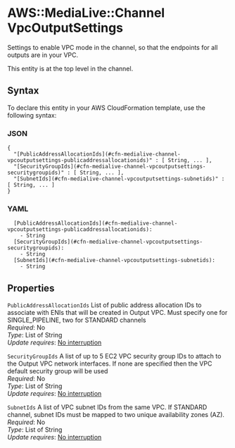 # AWS::MediaLive::Channel VpcOutputSettings<a name="aws-properties-medialive-channel-vpcoutputsettings"></a>

Settings to enable VPC mode in the channel, so that the endpoints for all outputs are in your VPC\.

This entity is at the top level in the channel\.

## Syntax<a name="aws-properties-medialive-channel-vpcoutputsettings-syntax"></a>

To declare this entity in your AWS CloudFormation template, use the following syntax:

### JSON<a name="aws-properties-medialive-channel-vpcoutputsettings-syntax.json"></a>

```
{
  "[PublicAddressAllocationIds](#cfn-medialive-channel-vpcoutputsettings-publicaddressallocationids)" : [ String, ... ],
  "[SecurityGroupIds](#cfn-medialive-channel-vpcoutputsettings-securitygroupids)" : [ String, ... ],
  "[SubnetIds](#cfn-medialive-channel-vpcoutputsettings-subnetids)" : [ String, ... ]
}
```

### YAML<a name="aws-properties-medialive-channel-vpcoutputsettings-syntax.yaml"></a>

```
  [PublicAddressAllocationIds](#cfn-medialive-channel-vpcoutputsettings-publicaddressallocationids): 
    - String
  [SecurityGroupIds](#cfn-medialive-channel-vpcoutputsettings-securitygroupids): 
    - String
  [SubnetIds](#cfn-medialive-channel-vpcoutputsettings-subnetids): 
    - String
```

## Properties<a name="aws-properties-medialive-channel-vpcoutputsettings-properties"></a>

`PublicAddressAllocationIds`  <a name="cfn-medialive-channel-vpcoutputsettings-publicaddressallocationids"></a>
List of public address allocation IDs to associate with ENIs that will be created in Output VPC\. Must specify one for SINGLE\_PIPELINE, two for STANDARD channels   
*Required*: No  
*Type*: List of String  
*Update requires*: [No interruption](https://docs.aws.amazon.com/AWSCloudFormation/latest/UserGuide/using-cfn-updating-stacks-update-behaviors.html#update-no-interrupt)

`SecurityGroupIds`  <a name="cfn-medialive-channel-vpcoutputsettings-securitygroupids"></a>
A list of up to 5 EC2 VPC security group IDs to attach to the Output VPC network interfaces\. If none are specified then the VPC default security group will be used   
*Required*: No  
*Type*: List of String  
*Update requires*: [No interruption](https://docs.aws.amazon.com/AWSCloudFormation/latest/UserGuide/using-cfn-updating-stacks-update-behaviors.html#update-no-interrupt)

`SubnetIds`  <a name="cfn-medialive-channel-vpcoutputsettings-subnetids"></a>
A list of VPC subnet IDs from the same VPC\. If STANDARD channel, subnet IDs must be mapped to two unique availability zones \(AZ\)\.   
*Required*: No  
*Type*: List of String  
*Update requires*: [No interruption](https://docs.aws.amazon.com/AWSCloudFormation/latest/UserGuide/using-cfn-updating-stacks-update-behaviors.html#update-no-interrupt)